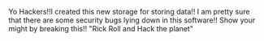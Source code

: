 Yo Hackers!!I created this new storage for storing data!! I am pretty sure that there are some security bugs lying down in this software!! Show your might by breaking this!! "Rick Roll and Hack the planet"